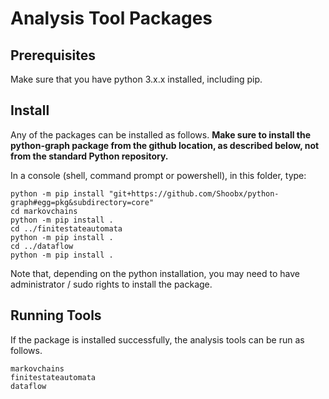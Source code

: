 # Analysis Tool Packages

## Prerequisites

Make sure that you have python 3.x.x installed, including pip.

## Install

Any of the packages can be installed as follows.
**Make sure to install the python-graph package from the github location, as described below, not from the standard Python repository.**

In a console (shell, command prompt or powershell), in this folder, type:

``` shell
python -m pip install "git+https://github.com/Shoobx/python-graph#egg=pkg&subdirectory=core"
cd markovchains
python -m pip install .
cd ../finitestateautomata
python -m pip install .
cd ../dataflow
python -m pip install .
```

Note that, depending on the python installation, you may need to have administrator / sudo rights to install the package.

## Running Tools

If the package is installed successfully, the analysis tools can be run as follows.

``` shell
markovchains
finitestateautomata
dataflow
```
